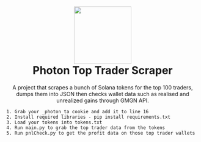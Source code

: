 <h1 align="center">
	<img src="https://i.imgur.com/YJPpoFX.png" width="150px"><br>
    Photon Top Trader Scraper
</h1>
<p align="center">
	A project that scrapes a bunch of Solana tokens for the top 100 traders, dumps them into JSON then checks wallet data such as realised and unrealized gains through GMGN API.</br>
</p>


```
1. Grab your _photon_ta cookie and add it to line 16
2. Install required libraries - pip install requirements.txt
3. Load your tokens into tokens.txt
4. Run main.py to grab the top trader data from the tokens
5. Run pnlCheck.py to get the profit data on those top trader wallets
```

